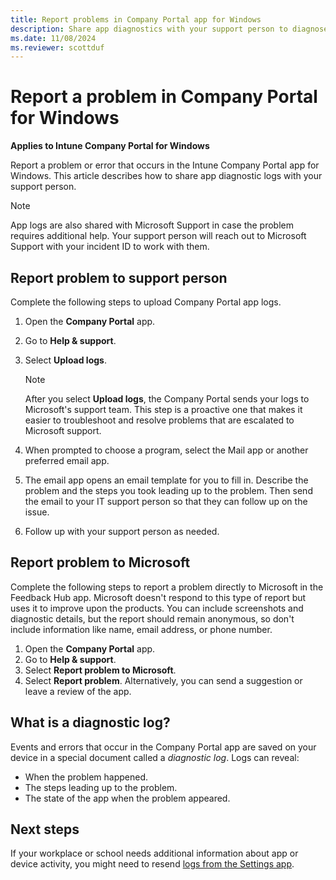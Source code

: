 ```yaml
---
title: Report problems in Company Portal app for Windows
description: Share app diagnostics with your support person to diagnose a problem with the Company Portal app for Windows.
ms.date: 11/08/2024
ms.reviewer: scottduf
---
```


# Report a problem in Company Portal for Windows

**Applies to Intune Company Portal for Windows**

Report a problem or error that occurs in the Intune Company Portal app for Windows. This article describes how to share app diagnostic logs with your support person.

> [!NOTE]
> App logs are also shared with Microsoft Support in case the problem requires additional help. Your support person will reach out to Microsoft Support with your incident ID to work with them.

## Report problem to support person
Complete the following steps to upload Company Portal app logs.

1. Open the **Company Portal** app.
1. Go to **Help & support**.
1. Select **Upload logs**.

   > [!Note]
   > After you select **Upload logs**, the Company Portal sends your logs to Microsoft's support team. This step is a proactive one that makes it easier to troubleshoot and resolve problems that are escalated to Microsoft support.

1. When prompted to choose a program, select the Mail app or another preferred email app.

1. The email app opens an email template for you to fill in. Describe the problem and the steps you took leading up to the problem. Then send the email to your IT support person so that they can follow up on the issue.

1. Follow up with your support person as needed.

## Report problem to Microsoft

Complete the following steps to report a problem directly to Microsoft in the Feedback Hub app. Microsoft doesn't respond to this type of report but uses it to improve upon the products. You can include screenshots and diagnostic details, but the report should remain anonymous, so don't include information like name, email address, or phone number.

1. Open the **Company Portal** app.
1. Go to **Help & support**.
1. Select **Report problem to Microsoft**.
1. Select **Report problem**. Alternatively, you can send a suggestion or leave a review of the app.

## What is a diagnostic log?

Events and errors that occur in the Company Portal app are saved on your device in a special document called a _diagnostic log_. Logs can reveal:
* When the problem happened.
* The steps leading up to the problem.
* The state of the app when the problem appeared.

## Next steps

If your workplace or school needs additional information about app or device activity, you might need to resend [logs from the Settings app](send-logs-to-your-it-admin-settings-windows.md).
